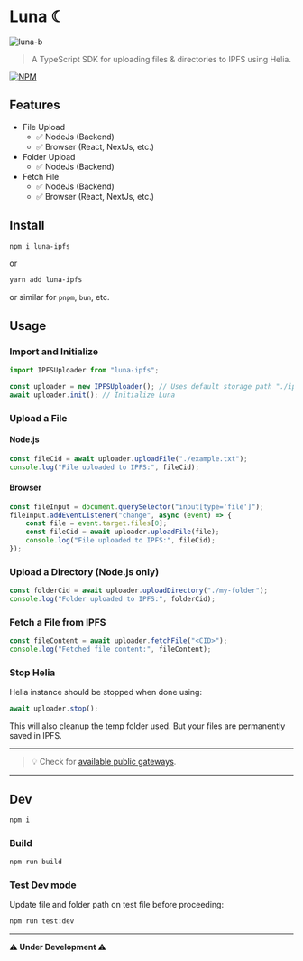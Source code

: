 # Luna ☾

![luna-b](https://github.com/user-attachments/assets/4071642d-c1e3-4393-beec-eae6635f5239)

> A TypeScript SDK for uploading files & directories to IPFS using Helia.

[![NPM](https://img.shields.io/badge/NPM-%23CB3837.svg?style=for-the-badge&logo=npm&logoColor=white)](https://www.npmjs.com/package/luna-ipfs) 

## Features

- File Upload
    - ✅ NodeJs (Backend)
    - ✅ Browser (React, NextJs, etc.)
- Folder Upload
    - ✅ NodeJs (Backend)
- Fetch File
    - ✅ NodeJs (Backend)
    - ✅ Browser (React, NextJs, etc.)

## Install

```sh
npm i luna-ipfs
```

or

```sh
yarn add luna-ipfs
```
or similar for `pnpm`, `bun`, etc.

## **Usage**

### Import and Initialize
```ts
import IPFSUploader from "luna-ipfs";

const uploader = new IPFSUploader(); // Uses default storage path "./ipfs-blocks" in /var/folders
await uploader.init(); // Initialize Luna
```

### Upload a File
#### **Node.js**
```ts
const fileCid = await uploader.uploadFile("./example.txt");
console.log("File uploaded to IPFS:", fileCid);
```

#### Browser
```ts
const fileInput = document.querySelector("input[type='file']");
fileInput.addEventListener("change", async (event) => {
    const file = event.target.files[0];
    const fileCid = await uploader.uploadFile(file);
    console.log("File uploaded to IPFS:", fileCid);
});
```

### Upload a Directory (Node.js only)
```ts
const folderCid = await uploader.uploadDirectory("./my-folder");
console.log("Folder uploaded to IPFS:", folderCid);
```

### Fetch a File from IPFS
```ts
const fileContent = await uploader.fetchFile("<CID>");
console.log("Fetched file content:", fileContent);
```

### Stop Helia

Helia instance should be stopped when done using:

```ts
await uploader.stop();
```

This will also cleanup the temp folder used. But your files are permanently saved in IPFS.

---

> 💡 Check for [available public gateways](https://ipfs.github.io/public-gateway-checker/).

---

## Dev

```sh
npm i
```

### Build

```sh
npm run build
```

### Test Dev mode

Update file and folder path on test file before proceeding:

```sh
npm run test:dev
```

---

**⚠️ Under Development ⚠️**
